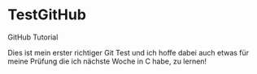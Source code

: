 # TestGitHub
GitHub Tutorial

Dies ist mein erster richtiger Git Test und ich hoffe dabei auch etwas für meine Prüfung die ich nächste Woche in C habe, zu lernen!
